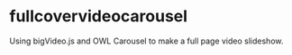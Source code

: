 fullcovervideocarousel
======================

Using bigVideo.js and OWL Carousel to make a full page video slideshow.
